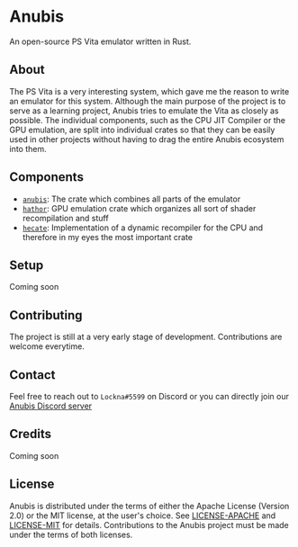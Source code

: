 # Anubis
An open-source PS Vita emulator written in Rust.

## About
The PS Vita is a very interesting system, which gave me the reason to write an emulator for this system. Although the main purpose of the project is to serve as a learning project, Anubis tries to emulate the Vita as closely as possible.
The individual components, such as the CPU JIT Compiler or the GPU emulation, are split into individual crates so that they can be easily used in other projects without having to drag the entire Anubis ecosystem into them.

## Components
 - [`anubis`](./anubis): The crate which combines all parts of the emulator
 - [`hathor`](./hathor): GPU emulation crate which organizes all sort of shader recompilation and stuff
 - [`hecate`](./hecate): Implementation of a dynamic recompiler for the CPU and therefore in my eyes the most important crate

## Setup
Coming soon

## Contributing
The project is still at a very early stage of development.
Contributions are welcome everytime.

## Contact
Feel free to reach out to `Lockna#5599` on Discord or you can directly join our [Anubis Discord server](https://discord.gg/Kphvzgwdkz)

## Credits
Coming soon

## License
Anubis is distributed under the terms of either the Apache License (Version 2.0) or the MIT license, at the user's choice.
See [LICENSE-APACHE](./LICENSE-APACHE) and [LICENSE-MIT](./LICENSE-MIT) for details.
Contributions to the Anubis project must be made under the terms of both licenses.
